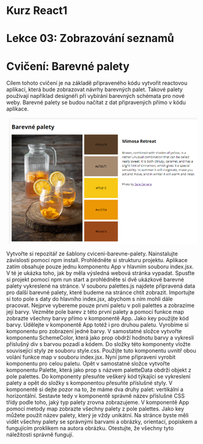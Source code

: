 # Kurz React1
# Lekce 03: Zobrazování seznamů
# Cvičení: Barevné palety

Cílem tohoto cvičení je na základě připraveného kódu vytvořit reactovou aplikaci, která bude zobrazovat návrhy barevných palet. Takové palety používají například designéři při vybírání barevných schémata pro nové weby. Barevné palety se budou načítat z dat připravených přímo v kódu aplikace.

<img src="./public/img/cviceni-vysledek.png" alt="barevne-palety">

Vytvořte si repozitář ze šablony cviceni-barevne-palety.
Nainstalujte závislosti pomocí npm install.
Prohlédněte si strukturu projektu. Aplikace zatím obsahuje pouze jednu komponentu App v hlavním souboru index.jsx. V té je ukázka toho, jak by měla výsledná webová stránka vypadat. Spusťte si projekt pomocí npm run start a prohlédněte si dvě ukázkové barevné palety vykreslené na stránce.
V souboru palettes.js najdete připravená data pro další barevné palety, které budeme na stránce chtít zobrazit. Importujte si toto pole s daty do hlavního index.jsx, abychom s ním mohli dále pracovat.
Nejprve vybereme pouze první paletu v poli palettes a zobrazíme její barvy. Vezměte pole barev z této první palety a pomocí funkce map zobrazte všechny barvy přímo v komponentě App. Jako key použijte kód barvy.
Udělejte v komponentě App totéž i pro druhou paletu.
Vyrobíme si komponentu pro zobrazení jedné barvy. V samostatné složce vytvořte komponentu SchemeColor, která jako prop obdrží hodnotu barvy a vykreslí příslušný div s barvou pozadí a kódem. Do složky této komponenty vložte související styly ze souboru style.css. Použijte tuto komponentu uvnitř obou volání funkce map v souboru index.jsx.
Nyní jsme připraveni vyrobit komponentu pro celou paletu. Opět v samostatné složce vytvořte komponentu Palette, která jako prop s názvem paletteData obdrží objekt z pole palettes. Do komponenty přesuňte veškerý kód týkající se vykreslení palety a opět do složky s komponentou přesuňte příslušné styly.
V komponentě si dejte pozor na to, že máme dva druhy palet: vertikální a horizontální. Sestavte tedy v komponentě správně název příslušné CSS třídy podle toho, jaký typ palety zrovna zobrazujeme.
V komponentě App pomocí metody map zobrazte všechny palety z pole palettes. Jako key můžete použít název palety, který je vždy unikátní.
Na stránce byste měli vidět všechny palety se správnými barvami a obrázky, orientací, popiskem a fungujícím proklikem na autora obrázku. Otestujte, že všechny tyto náležitosti správně fungují.


